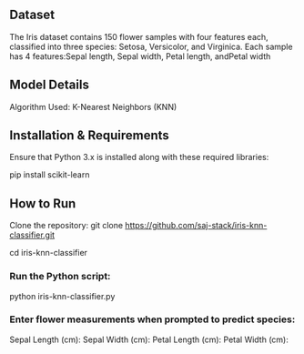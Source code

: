 ## Dataset

The Iris dataset contains 150 flower samples with four features each, classified into three species: Setosa, Versicolor, and Virginica. Each sample has 4 features:Sepal length, Sepal width, Petal length, andPetal width


## Model Details
Algorithm Used: K-Nearest Neighbors (KNN)


## Installation & Requirements

Ensure that Python 3.x is installed along with these required libraries:

pip install scikit-learn


## How to Run

Clone the repository:
git clone https://github.com/saj-stack/iris-knn-classifier.git

cd iris-knn-classifier


### Run the Python script:

python iris-knn-classifier.py


### Enter flower measurements when prompted to predict species:

Sepal Length (cm): 
Sepal Width (cm): 
Petal Length (cm): 
Petal Width (cm): 



